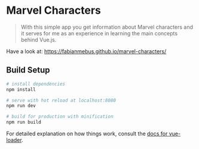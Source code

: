 # Marvel Characters

> With this simple app you get information about Marvel characters and it serves for me as an experience in learning the main concepts behind Vue.js.

Have a look at: https://fabianmebus.github.io/marvel-characters/

## Build Setup

``` bash
# install dependencies
npm install

# serve with hot reload at localhost:8080
npm run dev

# build for production with minification
npm run build
```

For detailed explanation on how things work, consult the [docs for vue-loader](http://vuejs.github.io/vue-loader).
